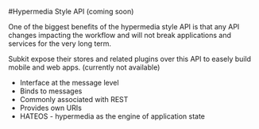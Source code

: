 #Hypermedia Style API (coming soon)

One of the biggest benefits of the hypermedia style API is that any API changes impacting the workflow and will not break applications and services for the very long term.

Subkit expose their stores and related plugins over this API to easely build mobile and web apps. (currently not available)

* Interface at the message level
* Binds to messages
* Commonly associated with REST
* Provides own URIs
* HATEOS - hypermedia as the engine of application state